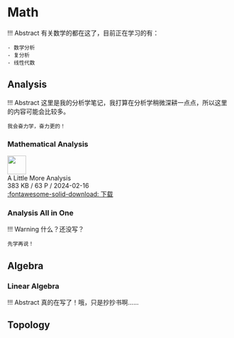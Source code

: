# Math

!!! Abstract 
    有关数学的都在这了，目前正在学习的有：

    - 数学分析
    - 复分析
    - 线性代数 

## Analysis

!!! Abstract
    这里是我的分析学笔记，我打算在分析学稍微深耕一点点，所以这里的内容可能会比较多。

    我会奋力学，奋力更的！

### Mathematical Analysis

<div class="card file-block" markdown="1">
<div class="file-icon"><img src="/assets/images/pdf.svg" style="height: 3em;"></div>
<div class="file-body">
<div class="file-title">A Little More Analysis</div>
<div class="file-meta">383 KB / 63 P / 2024-02-16</div>
</div>
<a class="down-button" target="_blank" href="/Math/Analysis/A Little More Analysis.pdf" markdown="1">:fontawesome-solid-download: 下载</a>
</div>

### Analysis All in One

!!! Warning
    什么？还没写？
    
    先学再说！

## Algebra

### Linear Algebra

!!! Abstract
    真的在写了！哦，只是抄抄书啊……

## Topology